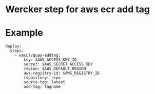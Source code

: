Wercker step for aws ecr add tag
=======================

# Example

```
deploy:
  steps:
    - wacul/quay-addtag:
        key: $AWS_ACCESS_KEY_ID
        secret: $AWS_SECRET_ACCESS_KEY
        region: $AWS_DEFAULT_REGION
        aws-registry-id: $AWS_REGISTRY_ID
        repository: repo
        source-tag: latest
        add-tag: tagname
```
